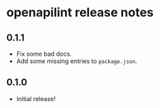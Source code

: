 openapilint release notes
============================

0.1.1
-----
* Fix some bad docs.
* Add some missing entries to `package.json`.

0.1.0
-----
* Initial release!
